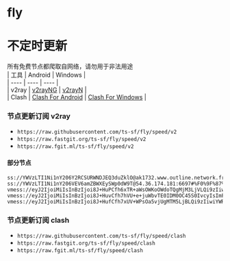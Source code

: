 # fly
# 不定时更新
所有免费节点都爬取自网络，请勿用于非法用途  
|  工具  | Android  | Windows  |  
|  ----  | ----   | ----  |  
| v2ray  | [v2rayNG](https://github.com/2dust/v2rayNG/releases) | [v2rayN](https://github.com/2dust/v2rayN/releases) |  
| Clash  | [Clash For Android](https://github.com/Kr328/ClashForAndroid/releases) | [Clash For Windows](https://github.com/Fndroid/clash_for_windows_pkg/releases) | 
  
### 节点更新订阅  v2ray
- `https://raw.githubusercontent.com/ts-sf/fly/speed/v2`  
- `https://raw.fastgit.org/ts-sf/fly/speed/v2`  
- `https://raw.fgit.ml/ts-sf/fly/speed/v2`  
#### 部分节点  
``` 
ss://YWVzLTI1Ni1nY206Y2RCSURWNDJEQ3duZklO@ak1732.www.outline.network.fr8678825324247b8176d59f83c30bd94d23d2e3ac5cd4a743bkwqeikvdyufr.cyou:8119#%F0%9F%87%AB%F0%9F%87%B7FR%E6%B3%95%E5%9B%BD2%20113.3KB%2Fs
ss://YWVzLTI1Ni1nY206VEV6amZBWXEySWp0dW9T@54.36.174.181:6697#%F0%9F%87%AB%F0%9F%87%B7FR%E6%B3%95%E5%9B%BD3%2084.8KB%2Fs
vmess://eyJ2IjoiMiIsInBzIjoi8J+HuPCfh6xTR+aWsOWKoOWdoTQgMjM3LjVLQi9zIiwiYWRkIjoiMTk0LjIzMy45NS4xODAiLCJwb3J0IjoiODAiLCJpZCI6IjAzNGY3ZTg4LTU2MWEtNGZiOS1iOTE3LTRhYjMzNDNiNjc1NSIsImFpZCI6IjAiLCJzY3kiOiJhdXRvIiwibmV0Ijoid3MiLCJ0eXBlIjoibm9uZSIsImhvc3QiOiIxOTQuMjMzLjk1LjE4MCIsInBhdGgiOiIvdm1lc3MvIiwidGxzIjoiIiwic25pIjoiIiwidGVzdF9uYW1lIjoiU0fmlrDliqDlnaE0In0=
vmess://eyJ2IjoiMiIsInBzIjoi8J+HuvCfh7hVU+e+juWbvTE0IDM0OC45S0IvcyIsImFkZCI6IjE5OC4yLjE5My4xNTIiLCJwb3J0IjoiMzAwMDAiLCJpZCI6IjY4ZDIzOGNlLTNjYTEtNDZkYy1iODMzLWEwOTE2YzgyOWFkMyIsImFpZCI6IjY0Iiwic2N5IjoiYXV0byIsIm5ldCI6IndzIiwidHlwZSI6Im5vbmUiLCJob3N0Ijoid3d3LjI4MjUxNjU4Lnh5eiIsInBhdGgiOiIvcGF0aC8xNjk5NjI0NzIzMjEzIiwidGxzIjoidGxzIiwic25pIjoiIiwidGVzdF9uYW1lIjoiVVPnvo7lm70xNCJ9
vmess://eyJ2IjoiMiIsInBzIjoi8J+HufCfh7xUV+WPsOa5vjUgMTM5LjBLQi9zIiwiYWRkIjoiYjI0Lm50YnEuZHludS5uZXQiLCJwb3J0IjoiNDQzIiwiaWQiOiI2YmJlMzAxNC05ZmNlLTQ3MDAtOWIzOS1hZGMyYmQ2NTdmNjMiLCJhaWQiOiIwIiwic2N5IjoiYXV0byIsIm5ldCI6IndzIiwidHlwZSI6Im5vbmUiLCJob3N0IjoiYjI0Lm50YnEuZHludS5uZXQiLCJwYXRoIjoiL2IyNCIsInRscyI6InRscyIsInNuaSI6IiIsInRlc3RfbmFtZSI6IlRX5Y+w5rm+NSJ9
```
### 节点更新订阅  clash
- `https://raw.githubusercontent.com/ts-sf/fly/speed/clash`  
- `https://raw.fastgit.org/ts-sf/fly/speed/clash`  
- `https://raw.fgit.ml/ts-sf/fly/speed/clash`  


